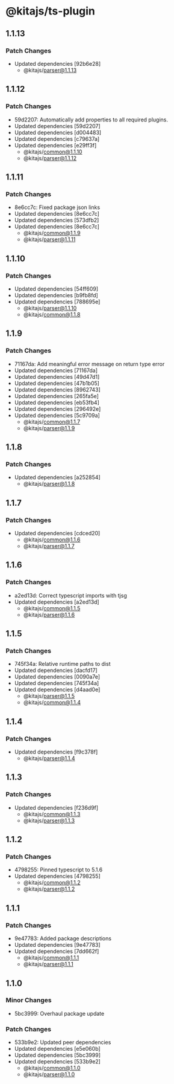 # @kitajs/ts-plugin

## 1.1.13

### Patch Changes

- Updated dependencies [92b6e28]
  - @kitajs/parser@1.1.13

## 1.1.12

### Patch Changes

- 59d2207: Automatically add properties to all required plugins.
- Updated dependencies [59d2207]
- Updated dependencies [d004483]
- Updated dependencies [c79637a]
- Updated dependencies [e29ff3f]
  - @kitajs/common@1.1.10
  - @kitajs/parser@1.1.12

## 1.1.11

### Patch Changes

- 8e6cc7c: Fixed package json links
- Updated dependencies [8e6cc7c]
- Updated dependencies [573dfb2]
- Updated dependencies [8e6cc7c]
  - @kitajs/common@1.1.9
  - @kitajs/parser@1.1.11

## 1.1.10

### Patch Changes

- Updated dependencies [54ff609]
- Updated dependencies [b9fb8fd]
- Updated dependencies [788695e]
  - @kitajs/parser@1.1.10
  - @kitajs/common@1.1.8

## 1.1.9

### Patch Changes

- 71167da: Add meaningful error message on return type error
- Updated dependencies [71167da]
- Updated dependencies [49d47d1]
- Updated dependencies [47b1b05]
- Updated dependencies [8962743]
- Updated dependencies [265fa5e]
- Updated dependencies [eb53fb4]
- Updated dependencies [296492e]
- Updated dependencies [5c9709a]
  - @kitajs/common@1.1.7
  - @kitajs/parser@1.1.9

## 1.1.8

### Patch Changes

- Updated dependencies [a252854]
  - @kitajs/parser@1.1.8

## 1.1.7

### Patch Changes

- Updated dependencies [cdced20]
  - @kitajs/common@1.1.6
  - @kitajs/parser@1.1.7

## 1.1.6

### Patch Changes

- a2ed13d: Correct typescript imports with tjsg
- Updated dependencies [a2ed13d]
  - @kitajs/common@1.1.5
  - @kitajs/parser@1.1.6

## 1.1.5

### Patch Changes

- 745f34a: Relative runtime paths to dist
- Updated dependencies [dacfd17]
- Updated dependencies [0090a7e]
- Updated dependencies [745f34a]
- Updated dependencies [d4aad0e]
  - @kitajs/parser@1.1.5
  - @kitajs/common@1.1.4

## 1.1.4

### Patch Changes

- Updated dependencies [f9c378f]
  - @kitajs/parser@1.1.4

## 1.1.3

### Patch Changes

- Updated dependencies [f236d9f]
  - @kitajs/common@1.1.3
  - @kitajs/parser@1.1.3

## 1.1.2

### Patch Changes

- 4798255: Pinned typescript to 5.1.6
- Updated dependencies [4798255]
  - @kitajs/common@1.1.2
  - @kitajs/parser@1.1.2

## 1.1.1

### Patch Changes

- 9e47783: Added package descriptions
- Updated dependencies [9e47783]
- Updated dependencies [7dd662f]
  - @kitajs/common@1.1.1
  - @kitajs/parser@1.1.1

## 1.1.0

### Minor Changes

- 5bc3999: Overhaul package update

### Patch Changes

- 533b9e2: Updated peer dependencies
- Updated dependencies [e5e060b]
- Updated dependencies [5bc3999]
- Updated dependencies [533b9e2]
  - @kitajs/common@1.1.0
  - @kitajs/parser@1.1.0
